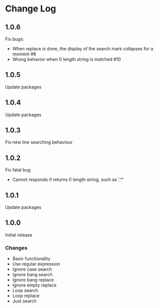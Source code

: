 # Change Log

## 1.0.6

Fix bugs:
- When replace is done, the display of the search mark collapses for a moment #8
- Wrong behavior when 0 length string is matched #10

## 1.0.5

Update packages

## 1.0.4

Update packages

## 1.0.3

Fix new line searching behaviour

## 1.0.2

Fix fatal bug

- Cannot responds if returns 0 length string, such as '.*'

## 1.0.1

Update packages

## 1.0.0

Initial release

### Changes

- Basic functionality
- Use regular expression
- Ignore case search
- Ignore bang search
- Ignore bang replace
- Ignore empty replace
- Loop search
- Loop replace
- Just search
